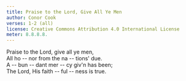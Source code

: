 ```yaml
---
title: Praise to the Lord, Give All Ye Men
author: Conor Cook
verses: 1-2 (all)
license: Creative Commons Attribution 4.0 International License
meter: 8.8.8.8.
---
```

Praise to the Lord, give all ye men,  
All ho -- nor from the na -- tions' due.  
A -- bun -- dant mer -- cy giv'n has been;  
The Lord, His faith -- ful -- ness is true.  
